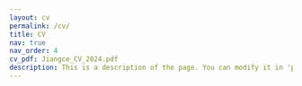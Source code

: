 ```yaml
---
layout: cv
permalink: /cv/
title: CV
nav: true
nav_order: 4
cv_pdf: Jiangce_CV_2024.pdf
description: This is a description of the page. You can modify it in 'pages/_cv.md'. You can also change or remove the top pdf download button.
---
```

